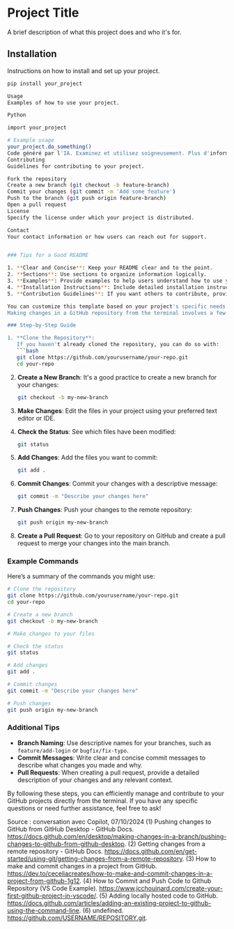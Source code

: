 # Project Title

A brief description of what this project does and who it's for.

## Installation

Instructions on how to install and set up your project.

```bash
pip install your_project

Usage
Examples of how to use your project.

Python

import your_project

# Example usage
your_project.do_something()
Code généré par l'IA. Examinez et utilisez soigneusement. Plus d'informations sur la FAQ.
Contributing
Guidelines for contributing to your project.

Fork the repository
Create a new branch (git checkout -b feature-branch)
Commit your changes (git commit -m 'Add some feature')
Push to the branch (git push origin feature-branch)
Open a pull request
License
Specify the license under which your project is distributed.

Contact
Your contact information or how users can reach out for support.


### Tips for a Good README

1. **Clear and Concise**: Keep your README clear and to the point.
2. **Sections**: Use sections to organize information logically.
3. **Examples**: Provide examples to help users understand how to use your project.
4. **Installation Instructions**: Include detailed installation instructions.
5. **Contribution Guidelines**: If you want others to contribute, provide clear guidelines.

You can customize this template based on your project's specific needs. If you need more detailed guidance or have specific sections in mind, feel free to ask!
Making changes in a GitHub repository from the terminal involves a few key steps: creating a new branch, making changes, committing those changes, and then pushing them to the remote repository. Here’s a step-by-step guide:

### Step-by-Step Guide

1. **Clone the Repository**:
   If you haven't already cloned the repository, you can do so with:
   ```bash
   git clone https://github.com/yourusername/your-repo.git
   cd your-repo
   ```

2. **Create a New Branch**:
   It's a good practice to create a new branch for your changes:
   ```bash
   git checkout -b my-new-branch
   ```

3. **Make Changes**:
   Edit the files in your project using your preferred text editor or IDE.

4. **Check the Status**:
   See which files have been modified:
   ```bash
   git status
   ```

5. **Add Changes**:
   Add the files you want to commit:
   ```bash
   git add .
   ```

6. **Commit Changes**:
   Commit your changes with a descriptive message:
   ```bash
   git commit -m "Describe your changes here"
   ```

7. **Push Changes**:
   Push your changes to the remote repository:
   ```bash
   git push origin my-new-branch
   ```

8. **Create a Pull Request**:
   Go to your repository on GitHub and create a pull request to merge your changes into the main branch.

### Example Commands

Here’s a summary of the commands you might use:

```bash
# Clone the repository
git clone https://github.com/yourusername/your-repo.git
cd your-repo

# Create a new branch
git checkout -b my-new-branch

# Make changes to your files

# Check the status
git status

# Add changes
git add .

# Commit changes
git commit -m "Describe your changes here"

# Push changes
git push origin my-new-branch
```

### Additional Tips

- **Branch Naming**: Use descriptive names for your branches, such as `feature/add-login` or `bugfix/fix-typo`.
- **Commit Messages**: Write clear and concise commit messages to describe what changes you made and why.
- **Pull Requests**: When creating a pull request, provide a detailed description of your changes and any relevant context.

By following these steps, you can efficiently manage and contribute to your GitHub projects directly from the terminal. If you have any specific questions or need further assistance, feel free to ask!

Source : conversation avec Copilot, 07/10/2024
(1) Pushing changes to GitHub from GitHub Desktop - GitHub Docs. https://docs.github.com/en/desktop/making-changes-in-a-branch/pushing-changes-to-github-from-github-desktop.
(2) Getting changes from a remote repository - GitHub Docs. https://docs.github.com/en/get-started/using-git/getting-changes-from-a-remote-repository.
(3) How to make and commit changes in a project from GitHub. https://dev.to/ceceliacreates/how-to-make-and-commit-changes-in-a-project-from-github-1g12.
(4) How to Commit and Push Code to Github Repository (VS Code Example). https://www.jcchouinard.com/create-your-first-github-project-in-vscode/.
(5) Adding locally hosted code to GitHub. https://docs.github.com/articles/adding-an-existing-project-to-github-using-the-command-line.
(6) undefined. https://github.com/USERNAME/REPOSITORY.git.